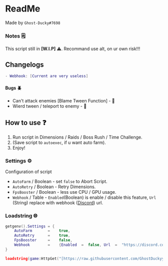 # ReadMe
Made by `Ghost-Ducky#7698`
### Notes 🗒️
This script still in **[W.I.P]** ⚠️.
Recommand use alt, on ur own risk!!!
## Changelogs
```lua
- Webhook: [Current are very useless]
```
#### Bugs 🪲
- Can't attack enemies [Blame Tween Function] - 🐛
- Wierd tween / teleport to enemy - 🐛
## How to use ❓
1. Run script in Dimensions / Raids / Boss Rush / Time Challenge.
2. (Save script to `autoexec`, if u want auto farm).
3. Enjoy!
### Settings ⚙️
Configuration of script
- `AutoFarm` / Boolean - set `false` to Abort Script.
- `AutoRetry` / Boolean - Retry Dimensions.
- `FpsBooster` / Boolean - less use CPU / GPU usage.
- `Webhook` / Table - `Enabled`(Boolean) is enable / disable this feature, `Url` (String) replace with webhook ([Discord](https://discord.com/)) url.
### Loadstring 🌐
```lua
getgenv().Settings = {
	AutoFarm  	   =  	true,
	AutoRetry  	   =  	true,
	FpsBooster     =  	false,
	Webhook        = 	{Enabled  =  false, Url  =  "https://discord.com/api/webhooks/example/tokens"},
}

loadstring(game:HttpGet("[https://raw.githubusercontent.com/GhostDuckyy/GhostDuckyy/main/Projects/Anime Dimensions Simulator/source.lua](https://raw.githubusercontent.com/GhostDuckyy/GhostDuckyy/main/Projects/Anime%20Dimensions%20Simulator/source.lua)", true))("skull")
```
